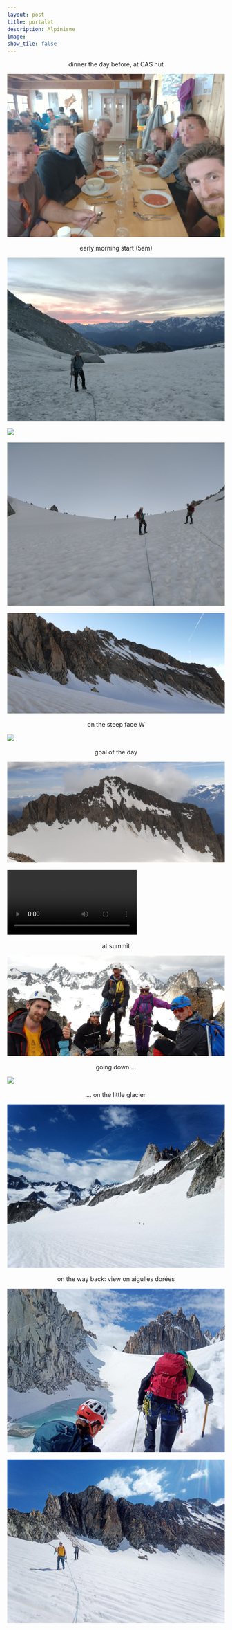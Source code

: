 ```yaml
---
layout: post
title: portalet
description: Alpinisme
image:
show_tile: false 
---
```




<center> dinner the day before, at CAS hut </center>

![](../assets/images/summer/portalet/IMG_20210626_185216.jpg)



<center> early morning start (5am) </center>

![](../assets/images/summer/portalet/IMG_20210627_051751.jpg)

<center> </center>

![](../assets/images/summer/portalet/IMG_20210627_061940.jpg)



<center> </center>

![](../assets/images/summer/portalet/IMG_20210627_054600.jpg)

<center> </center>

![](../assets/images/summer/portalet/IMG-20210627-WA0015.jpg)



<center> on the steep face W </center>

![](../assets/images/summer/portalet/IMG_20210627_081608.jpg)


<center> goal of the day </center>

![](../assets/images/summer/portalet/IMG-20210627-WA0023.jpg)

<center> </center>

![](../assets/images/summer/portalet/VID_20210626_212329.mp4)



<center> at summit</center>

![](../assets/images/summer/portalet/IMG-20210627-WA0025.jpg)


<center> going down ...</center>

![](../assets/images/summer/portalet/IMG_20210627_092322.jpg)




<center>... on the little glacier </center>

![](../assets/images/summer/portalet/IMG-20210702-WA0005.jpg)


<center> on the way back: view on aigulles dorées </center>

![](../assets/images/summer/portalet/IMG-20210702-WA0009.jpg)



<center> </center>

![](../assets/images/summer/portalet/IMG-20210702-WA0006.jpg)


